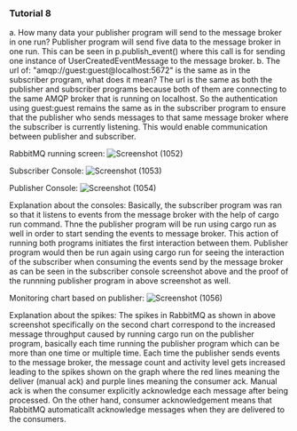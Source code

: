 ### Tutorial 8
a. How many data your publisher program will send to the message broker in one run?
Publisher program will send five data to the message broker in one run. This can be seen in p.publish_event() where this call is for sending one instance of UserCreatedEventMessage to the message broker.
b. The url of: "amqp://guest:guest@localhost:5672" is the same as in the subscriber program, what does it mean?
The url is the same as both the publisher and subscriber programs because both of them are connecting to the same AMQP broker that is running on localhost. So the authentication using guest:guest remains the same as in the subscriber program to ensure that the publisher who sends messages to that same message broker where the subscriber is currently listening. This would enable communication between publisher and subscriber.


RabbitMQ running screen:
![Screenshot (1052)](https://github.com/samuelcodingjourney/tutorial8_publisher/assets/94734973/540aadf1-65b2-46a9-ace8-ae8650e7ab40)

Subscriber Console:
![Screenshot (1053)](https://github.com/samuelcodingjourney/tutorial8_publisher/assets/94734973/89246e19-8a73-4110-b0c1-ce6ef314aaea)

Publisher Console:
![Screenshot (1054)](https://github.com/samuelcodingjourney/tutorial8_publisher/assets/94734973/7e705e94-b928-4882-8189-c57b6f675867)

Explanation about the consoles:
Basically, the subscriber program was ran so that it listens to events from the message broker with the help of cargo run command. Thne the publisher program will be run using cargo run as well in order to start sending the events to message broker. This action of running both programs initiates the first interaction between them. Publisher program would then be run again using cargo run for seeing the interaction of the subscriber when consuming the events send by the message broker as can be seen in the subscriber console screenshot above and the proof of the runnning publisher program in above screenshot as well.  

Monitoring chart based on publisher:
![Screenshot (1056)](https://github.com/samuelcodingjourney/tutorial8_publisher/assets/94734973/13b849d4-21b0-40b9-a75f-55bce2326acd)

Explanation about the spikes:
The spikes in RabbitMQ as shown in above screenshot specifically on the second chart correspond to the increased message throughput caused by running cargo run on the publisher program, basically each time running the publisher program which can be more than one time or multiple time. Each time the publisher sends events to the message broker, the message count and activity level gets increased leading to the spikes shown on the graph where the red lines meaning the deliver (manual ack) and purple lines meaning the consumer ack. Manual ack is when the consumer explicitly acknowledge each message after being processed. On the other hand, consumer acknowledgement means that RabbitMQ automaticallt acknowledge messages when they are delivered to the consumers. 
